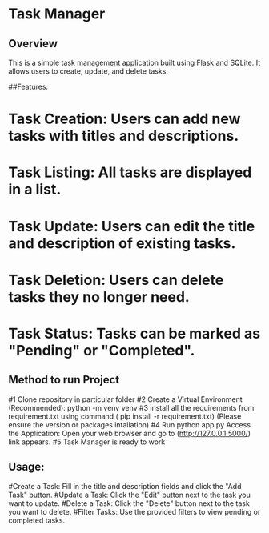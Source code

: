 # Task Manager

## Overview
This is a simple task management application built using Flask and SQLite. It allows users to create, update, and delete tasks.

##Features:
# Task Creation: Users can add new tasks with titles and descriptions.
# Task Listing: All tasks are displayed in a list.
# Task Update: Users can edit the title and description of existing tasks.
# Task Deletion: Users can delete tasks they no longer need.
# Task Status: Tasks can be marked as "Pending" or "Completed".


## Method to run Project
#1 Clone repository in particular folder
#2 Create a Virtual Environment (Recommended):
        python -m venv venv
#3 install all the requirements from requirement.txt using command ( pip install -r requirement.txt)
  (Please ensure the version or packages intallation)
#4 Run python app.py 
  Access the Application: Open your web browser and go to (http://127.0.0.1:5000/) link appears.
#5 Task Manager is ready to work 

## Usage:
#Create a Task: Fill in the title and description fields and click the "Add Task" button.
#Update a Task: Click the "Edit" button next to the task you want to update.
#Delete a Task: Click the "Delete" button next to the task you want to delete.
#Filter Tasks: Use the provided filters to view pending or completed tasks.
